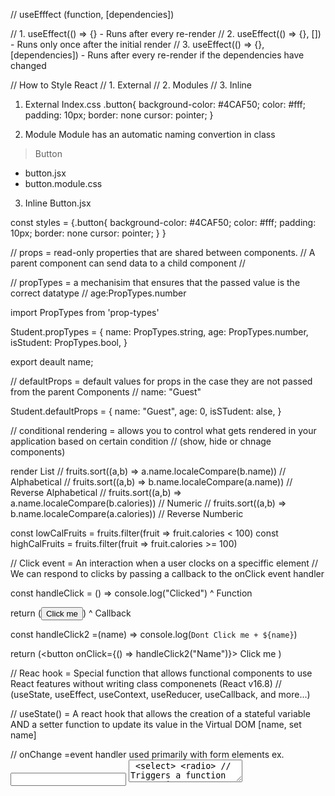 // useEfffect (function, [dependencies])

// 1. useEffect(() => {} - Runs after every re-render
// 2. useEffect(() => {}, []) - Runs only once after the initial render
// 3. useEffect(() => {}, [dependencies]) - Runs after every re-render if the dependencies have changed
 
// How to Style React
// 1. External
// 2. Modules
// 3. Inline


1. External Index.css
.button{
    background-color: #4CAF50;
    color: #fff;
    padding: 10px;
    border: none
    cursor: pointer;
}


2. Module
Module has an automatic naming convertion in class
> Button 
- button.jsx
- button.module.css 

3. Inline
Button.jsx

const styles = {.button{
    background-color: #4CAF50;
    color: #fff;
    padding: 10px;
    border: none
    cursor: pointer;
}
}

// props = read-only properties that are shared between components.
// A parent component can send data to a child component
// <Component key =value />


// propTypes = a mechanisim that ensures that the passed value is the correct datatype
// age:PropTypes.number


import PropTypes from 'prop-types'

Student.propTypes = {
    name: PropTypes.string,
    age: PropTypes.number,
    isStudent: PropTypes.bool,
}

export deault name;


// defaultProps = default values for props in the case they are not passed from the parent Components
// name: "Guest"

Student.defaultProps = {
    name: "Guest",
    age: 0,
    isSTudent: alse,
}


// conditional rendering = allows you to control what gets rendered in your application based on certain condition
// (show, hide or chnage components)

render List
// fruits.sort((a,b) => a.name.localeCompare(b.name)) // Alphabetical
// fruits.sort((a,b) => b.name.localeCompare(a.name)) // Reverse Alphabetical
// fruits.sort((a,b) => a.name.localeCompare(b.calories)) // Numeric
// fruits.sort((a,b) => b.name.localeCompare(a.calories)) // Reverse Numberic

const lowCalFruits = fruits.filter(fruit => fruit.calories < 100)
const highCalFruits = fruits.filter(fruit => fruit.calories >= 100)

// Click event = An interaction when a user clocks on a speciffic element
// We can respond to clicks by passing a callback to the onClick event handler

const handleClick = () => console.log("Clicked")
        ^ Function

return (<button onClick={handeClick}> Click me</button>)
                            ^ Callback

const handleClick2 =(name) => console.log(`Dont Click me + ${name}`)

return (<button onClick={() => handleClick2("Name")}> Click me </button>)

// Reac hook = Special function that allows functional components to use React features without writing class componenets (React v16.8)
// (useState, useEffect, useContext, useReducer, useCallback, and more...)

// useState() = A react hook that allows the creation of a stateful variable AND a setter function to update its value in the Virtual DOM [name, set name]

// onChange =event handler used primarily with form elements ex. <input> <textarea> <select> <radio>
// Triggers a function every time the value of the input changes 

// update function = A function passed as an argument to setState() useally ex. setYear(arrow function)
// Allow for safe updates based on the previous state used with multiple state updates and asynchronous functions
// Good practice to use updater functions

Continue https://www.youtube.com/watch?v=YxQlt3n1ZPA&list=PLZPZq0r_RZOMQArzyI32mVndGBZ3D99XQ&index=12

// useCOntext() = React Hook that allows you to share values between multiple levels of components without passing props though each level



Jargon
- Platform (Web App)
- Integrate: Old to New Platform
- Features (Mga Need sa Platform)
- Scability
- Performance 
- Aviodingg bloaded code
- plugins
- fetchpriority= "high" slow mag load ung mga webpages
- lazy loading
- Loading optimization
- Theme pallete
- Scrolling interaction
- Micro interaction
- hero section


// useContect() = React Hook that allows you to share values between multiple levels of components without passing props though each level

// Provider Component
1. import {createContext} from 'react';
2. export const MyContext = createContext();
3. <MyContext.Provider value={value}>
<Child/>
</MyCContext.Provider>

// CONSUMER COMPONENTS
1. import React, {useCOntext} from 'react';
import {MyCOntext} from './ComponentA';
2. const {value} = useContext(MyContext);
